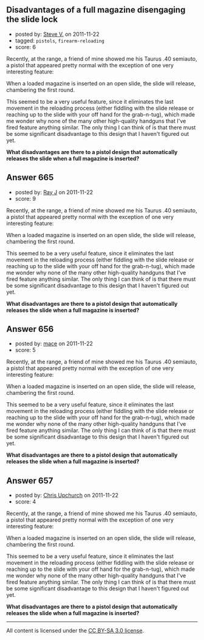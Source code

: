 ## Disadvantages of a full magazine disengaging the slide lock

- posted by: [Steve V.](https://stackexchange.com/users/-1/121-steve-v) on 2011-11-22
- tagged: `pistols`, `firearm-reloading`
- score: 6

Recently, at the range, a friend of mine showed me his Taurus .40 semiauto, a pistol that appeared pretty normal with the exception of one very interesting feature:

When a loaded magazine is inserted on an open slide, the slide will release, chambering the first round.

This seemed to be a very useful feature, since it eliminates the last movement in the reloading process (either fiddling with the slide release or reaching up to the slide with your off hand for the grab-n-tug), which made me wonder why none of the many other high-quality handguns that I've fired feature anything similar.  The only thing I can think of is that there must be some significant disadvantage to this design that I haven't figured out yet.

**What disadvantages are there to a pistol design that automatically releases the slide when a full magazine is inserted?**


## Answer 665

- posted by: [Ray J](https://stackexchange.com/users/-1/166-ray-j) on 2011-11-22
- score: 9

Recently, at the range, a friend of mine showed me his Taurus .40 semiauto, a pistol that appeared pretty normal with the exception of one very interesting feature:

When a loaded magazine is inserted on an open slide, the slide will release, chambering the first round.

This seemed to be a very useful feature, since it eliminates the last movement in the reloading process (either fiddling with the slide release or reaching up to the slide with your off hand for the grab-n-tug), which made me wonder why none of the many other high-quality handguns that I've fired feature anything similar.  The only thing I can think of is that there must be some significant disadvantage to this design that I haven't figured out yet.

**What disadvantages are there to a pistol design that automatically releases the slide when a full magazine is inserted?**


## Answer 656

- posted by: [mace](https://stackexchange.com/users/-1/163-mace) on 2011-11-22
- score: 5

Recently, at the range, a friend of mine showed me his Taurus .40 semiauto, a pistol that appeared pretty normal with the exception of one very interesting feature:

When a loaded magazine is inserted on an open slide, the slide will release, chambering the first round.

This seemed to be a very useful feature, since it eliminates the last movement in the reloading process (either fiddling with the slide release or reaching up to the slide with your off hand for the grab-n-tug), which made me wonder why none of the many other high-quality handguns that I've fired feature anything similar.  The only thing I can think of is that there must be some significant disadvantage to this design that I haven't figured out yet.

**What disadvantages are there to a pistol design that automatically releases the slide when a full magazine is inserted?**


## Answer 657

- posted by: [Chris Upchurch](https://stackexchange.com/users/-1/79-chris-upchurch) on 2011-11-22
- score: 4

Recently, at the range, a friend of mine showed me his Taurus .40 semiauto, a pistol that appeared pretty normal with the exception of one very interesting feature:

When a loaded magazine is inserted on an open slide, the slide will release, chambering the first round.

This seemed to be a very useful feature, since it eliminates the last movement in the reloading process (either fiddling with the slide release or reaching up to the slide with your off hand for the grab-n-tug), which made me wonder why none of the many other high-quality handguns that I've fired feature anything similar.  The only thing I can think of is that there must be some significant disadvantage to this design that I haven't figured out yet.

**What disadvantages are there to a pistol design that automatically releases the slide when a full magazine is inserted?**



---

All content is licensed under the [CC BY-SA 3.0 license](https://creativecommons.org/licenses/by-sa/3.0/).

